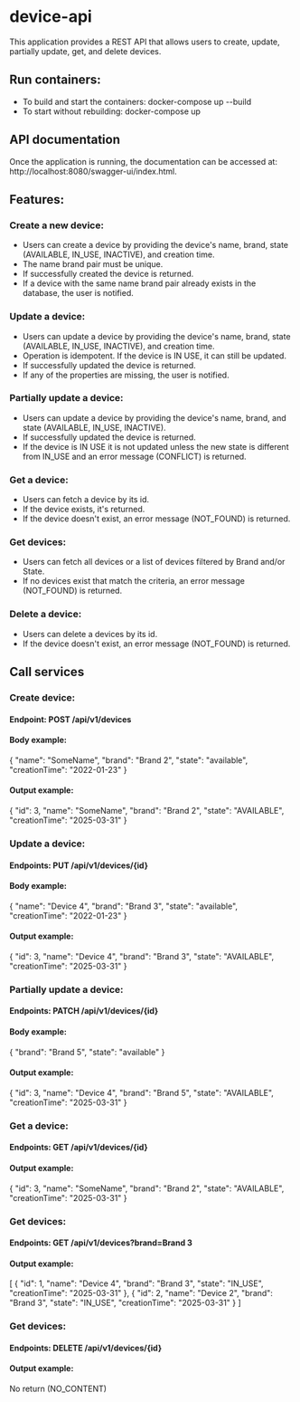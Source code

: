 # device-api

This application provides a REST API that allows users to create, update, partially update, get, and delete devices.

## Run containers:
- To build and start the containers: docker-compose up --build
- To start without rebuilding: docker-compose up

## API documentation
Once the application is running, the documentation can be accessed at:
http://localhost:8080/swagger-ui/index.html.

## Features:

### Create a new device:
- Users can create a device by providing the device's name, brand, state (AVAILABLE, IN_USE, INACTIVE), and creation time.
- The name brand pair must be unique.
- If successfully created the device is returned.
- If a device with the same name brand pair already exists in the database, the user is notified.

### Update a device:
- Users can update a device by providing the device's name, brand, state (AVAILABLE, IN_USE, INACTIVE), and creation time.
- Operation is idempotent. If the device is IN USE, it can still be updated.
- If successfully updated the device is returned.
- If any of the properties are missing, the user is notified.

### Partially update a device:
- Users can update a device by providing the device's name, brand, and state (AVAILABLE, IN_USE, INACTIVE).
- If successfully updated the device is returned.
- If the device is IN USE it is not updated unless the new state is different from IN_USE and an error message (CONFLICT) is returned.

### Get a device:
- Users can fetch a device by its id.
- If the device exists, it's returned.
- If the device doesn't exist, an error message (NOT_FOUND) is returned.

### Get devices:
- Users can fetch all devices or a list of devices filtered by Brand and/or State.
- If no devices exist that match the criteria, an error message (NOT_FOUND) is returned.

### Delete a device:
- Users can delete a devices by its id.
- If the device doesn't exist, an error message (NOT_FOUND) is returned.

## Call services

### Create device:

#### Endpoint: POST /api/v1/devices

#### Body example:
{
  "name": "SomeName",
  "brand": "Brand 2",
  "state": "available",
  "creationTime": "2022-01-23"
}

#### Output example:
{
    "id": 3,
    "name": "SomeName",
    "brand": "Brand 2",
    "state": "AVAILABLE",
    "creationTime": "2025-03-31"
}

### Update a device:

#### Endpoints: PUT /api/v1/devices/{id}

#### Body example:
{
  "name": "Device 4",
  "brand": "Brand 3",
  "state": "available",
  "creationTime": "2022-01-23"
}

#### Output example:
{
    "id": 3,
    "name": "Device 4",
    "brand": "Brand 3",
    "state": "AVAILABLE",
    "creationTime": "2025-03-31"
}

### Partially update a device:

#### Endpoints: PATCH /api/v1/devices/{id}

#### Body example:
{
  "brand": "Brand 5",
  "state": "available"
}

#### Output example:
{
    "id": 3,
    "name": "Device 4",
    "brand": "Brand 5",
    "state": "AVAILABLE",
    "creationTime": "2025-03-31"
}

 
### Get a device:

#### Endpoints: GET /api/v1/devices/{id}

#### Output example:
{
    "id": 3,
    "name": "SomeName",
    "brand": "Brand 2",
    "state": "AVAILABLE",
    "creationTime": "2025-03-31"
}

### Get devices:

#### Endpoints: GET /api/v1/devices?brand=Brand 3

#### Output example:
[
    {
        "id": 1,
        "name": "Device 4",
        "brand": "Brand 3",
        "state": "IN_USE",
        "creationTime": "2025-03-31"
    },
    {
        "id": 2,
        "name": "Device 2",
        "brand": "Brand 3",
        "state": "IN_USE",
        "creationTime": "2025-03-31"
    }
]

### Get devices:

#### Endpoints: DELETE /api/v1/devices/{id}

#### Output example:
No return (NO_CONTENT)
